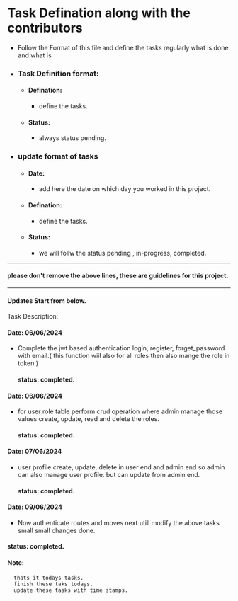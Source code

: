 # Task Defination along with the contributors

- Follow the Format of this file and define the tasks regularly what is done and what is 
- ### Task Definition format:
  - #### Defination: 
    - define the tasks.
  - #### Status: 
    - always status pending.

- ### update format of tasks 
  - #### Date: 
    -  add here the date on which day you worked in this project.
  - #### Defination: 
    - define the tasks.
  - #### Status: 
    - we will follw the status pending , in-progress, completed.

------------------------------------------------------------------------------------------------
#### please don't remove the above lines, these are guidelines for this project.
------------------------------------------------------------------------------------------------
#### Updates Start from below.

Task Description:

  #### Date: 06/06/2024
  - Complete the jwt based authentication
    login, register, forget_password with email.( this function wiil also for all roles then also mange the role in token )
    #### status: completed.

  #### Date: 06/06/2024
  - for user role table
    perform crud operation where admin  manage those values create, update, read and delete the roles.
    #### status: completed.

  #### Date: 07/06/2024
  - user profile create, update, delete in user end and admin end so admin can also manage user profile.
    but can update from admin end.
    #### status: completed.

  #### Date: 09/06/2024
  - Now authenticate routes and moves next utill modify the above tasks small small changes done.
  #### status: completed.
  #### Note:  
      thats it todays tasks.
      finish these taks todays.
      update these tasks with time stamps.






